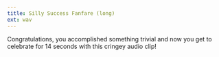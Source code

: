 ```yaml
---
title: Silly Success Fanfare (long)
ext: wav
---
```

Congratulations, you accomplished something trivial and now you get to celebrate for 14 seconds with this cringey audio clip!